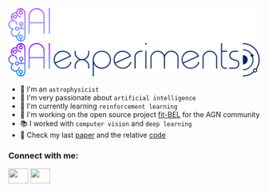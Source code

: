 <img src="images/icons/dark_theme.svg#gh-dark-mode-only" alt="">
<img src="images/icons/light_theme.svg#gh-light-mode-only" alt="">

- :stars: I'm an ```astrophysicist```
- :brain: I'm very passionate about ```artificial intelligence```
- :seedling: I'm currently learning ```reinforcement learning```
- :construction_worker: I'm working on the open source project [fit-BEL](https://github.com/Alexperiments/fit-BEL) for the AGN community
- :books: I worked with ```computer vision``` and ```deep learning```
- :newspaper: Check my last [paper](https://arxiv.org/abs/2202.03444) and the relative [code](https://github.com/Alexperiments/diana_et_al_2021)

<h3 align="left">Connect with me:</h3>
<p align="left">
  <a href="https://www.linkedin.com/in/alessandro--diana/" target="blank"><img align="center"
      src="https://raw.githubusercontent.com/rahuldkjain/github-profile-readme-generator/master/src/images/icons/Social/linked-in-alt.svg"
      alt="" height="30" width="40" /></a> 
  <a href="https://www.instagram.com/elatsuj/" target="blank"><img align="center"
      src="https://raw.githubusercontent.com/rahuldkjain/github-profile-readme-generator/master/src/images/icons/Social/instagram.svg"
      alt="" height="30" width="40" /></a> 
</p>
